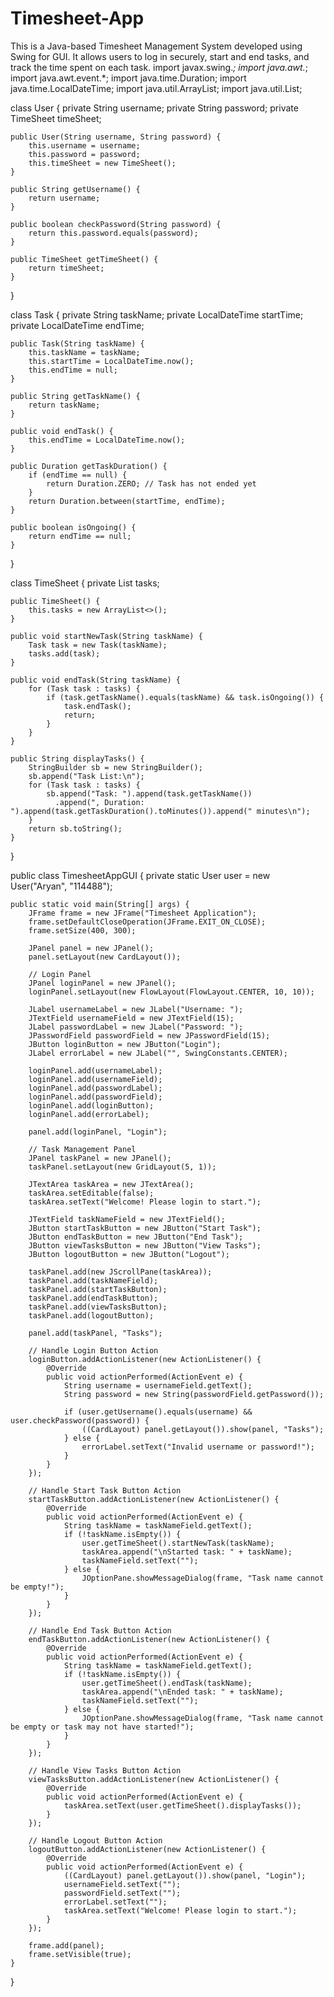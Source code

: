 # Timesheet-App
This is a Java-based Timesheet Management System developed using Swing for GUI. It allows users to log in securely, start and end tasks, and track the time spent on each task.
import javax.swing.*;
import java.awt.*;
import java.awt.event.*;
import java.time.Duration;
import java.time.LocalDateTime;
import java.util.ArrayList;
import java.util.List;

class User {
    private String username;
    private String password;
    private TimeSheet timeSheet;

    public User(String username, String password) {
        this.username = username;
        this.password = password;
        this.timeSheet = new TimeSheet();
    }

    public String getUsername() {
        return username;
    }

    public boolean checkPassword(String password) {
        return this.password.equals(password);
    }

    public TimeSheet getTimeSheet() {
        return timeSheet;
    }
}

class Task {
    private String taskName;
    private LocalDateTime startTime;
    private LocalDateTime endTime;

    public Task(String taskName) {
        this.taskName = taskName;
        this.startTime = LocalDateTime.now();
        this.endTime = null;
    }

    public String getTaskName() {
        return taskName;
    }

    public void endTask() {
        this.endTime = LocalDateTime.now();
    }

    public Duration getTaskDuration() {
        if (endTime == null) {
            return Duration.ZERO; // Task has not ended yet
        }
        return Duration.between(startTime, endTime);
    }

    public boolean isOngoing() {
        return endTime == null;
    }
}

class TimeSheet {
    private List<Task> tasks;

    public TimeSheet() {
        this.tasks = new ArrayList<>();
    }

    public void startNewTask(String taskName) {
        Task task = new Task(taskName);
        tasks.add(task);
    }

    public void endTask(String taskName) {
        for (Task task : tasks) {
            if (task.getTaskName().equals(taskName) && task.isOngoing()) {
                task.endTask();
                return;
            }
        }
    }

    public String displayTasks() {
        StringBuilder sb = new StringBuilder();
        sb.append("Task List:\n");
        for (Task task : tasks) {
            sb.append("Task: ").append(task.getTaskName())
              .append(", Duration: ").append(task.getTaskDuration().toMinutes()).append(" minutes\n");
        }
        return sb.toString();
    }
}

public class TimesheetAppGUI {
    private static User user = new User("Aryan", "114488");

    public static void main(String[] args) {
        JFrame frame = new JFrame("Timesheet Application");
        frame.setDefaultCloseOperation(JFrame.EXIT_ON_CLOSE);
        frame.setSize(400, 300);
        
        JPanel panel = new JPanel();
        panel.setLayout(new CardLayout());

        // Login Panel
        JPanel loginPanel = new JPanel();
        loginPanel.setLayout(new FlowLayout(FlowLayout.CENTER, 10, 10));

        JLabel usernameLabel = new JLabel("Username: ");
        JTextField usernameField = new JTextField(15);
        JLabel passwordLabel = new JLabel("Password: ");
        JPasswordField passwordField = new JPasswordField(15);
        JButton loginButton = new JButton("Login");
        JLabel errorLabel = new JLabel("", SwingConstants.CENTER);
        
        loginPanel.add(usernameLabel);
        loginPanel.add(usernameField);
        loginPanel.add(passwordLabel);
        loginPanel.add(passwordField);
        loginPanel.add(loginButton);
        loginPanel.add(errorLabel);

        panel.add(loginPanel, "Login");

        // Task Management Panel
        JPanel taskPanel = new JPanel();
        taskPanel.setLayout(new GridLayout(5, 1));

        JTextArea taskArea = new JTextArea();
        taskArea.setEditable(false);
        taskArea.setText("Welcome! Please login to start.");
        
        JTextField taskNameField = new JTextField();
        JButton startTaskButton = new JButton("Start Task");
        JButton endTaskButton = new JButton("End Task");
        JButton viewTasksButton = new JButton("View Tasks");
        JButton logoutButton = new JButton("Logout");

        taskPanel.add(new JScrollPane(taskArea));
        taskPanel.add(taskNameField);
        taskPanel.add(startTaskButton);
        taskPanel.add(endTaskButton);
        taskPanel.add(viewTasksButton);
        taskPanel.add(logoutButton);
        
        panel.add(taskPanel, "Tasks");

        // Handle Login Button Action
        loginButton.addActionListener(new ActionListener() {
            @Override
            public void actionPerformed(ActionEvent e) {
                String username = usernameField.getText();
                String password = new String(passwordField.getPassword());

                if (user.getUsername().equals(username) && user.checkPassword(password)) {
                    ((CardLayout) panel.getLayout()).show(panel, "Tasks");
                } else {
                    errorLabel.setText("Invalid username or password!");
                }
            }
        });

        // Handle Start Task Button Action
        startTaskButton.addActionListener(new ActionListener() {
            @Override
            public void actionPerformed(ActionEvent e) {
                String taskName = taskNameField.getText();
                if (!taskName.isEmpty()) {
                    user.getTimeSheet().startNewTask(taskName);
                    taskArea.append("\nStarted task: " + taskName);
                    taskNameField.setText("");
                } else {
                    JOptionPane.showMessageDialog(frame, "Task name cannot be empty!");
                }
            }
        });

        // Handle End Task Button Action
        endTaskButton.addActionListener(new ActionListener() {
            @Override
            public void actionPerformed(ActionEvent e) {
                String taskName = taskNameField.getText();
                if (!taskName.isEmpty()) {
                    user.getTimeSheet().endTask(taskName);
                    taskArea.append("\nEnded task: " + taskName);
                    taskNameField.setText("");
                } else {
                    JOptionPane.showMessageDialog(frame, "Task name cannot be empty or task may not have started!");
                }
            }
        });

        // Handle View Tasks Button Action
        viewTasksButton.addActionListener(new ActionListener() {
            @Override
            public void actionPerformed(ActionEvent e) {
                taskArea.setText(user.getTimeSheet().displayTasks());
            }
        });

        // Handle Logout Button Action
        logoutButton.addActionListener(new ActionListener() {
            @Override
            public void actionPerformed(ActionEvent e) {
                ((CardLayout) panel.getLayout()).show(panel, "Login");
                usernameField.setText("");
                passwordField.setText("");
                errorLabel.setText("");
                taskArea.setText("Welcome! Please login to start.");
            }
        });

        frame.add(panel);
        frame.setVisible(true);
    }
}
